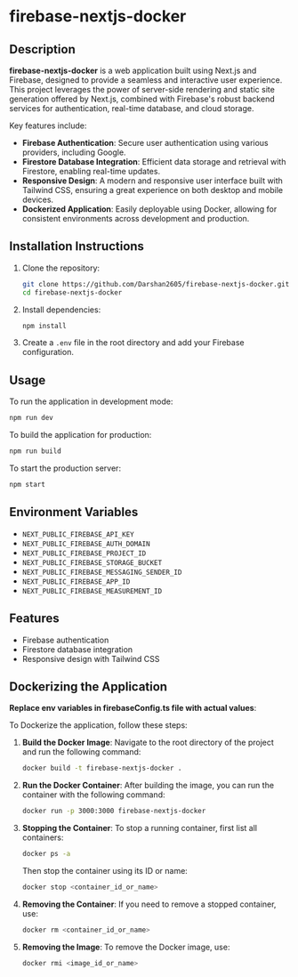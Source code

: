 # firebase-nextjs-docker

## Description
**firebase-nextjs-docker** is a web application built using Next.js and Firebase, designed to provide a seamless and interactive user experience. This project leverages the power of server-side rendering and static site generation offered by Next.js, combined with Firebase's robust backend services for authentication, real-time database, and cloud storage.

Key features include:
- **Firebase Authentication**: Secure user authentication using various providers, including Google.
- **Firestore Database Integration**: Efficient data storage and retrieval with Firestore, enabling real-time updates.
- **Responsive Design**: A modern and responsive user interface built with Tailwind CSS, ensuring a great experience on both desktop and mobile devices.
- **Dockerized Application**: Easily deployable using Docker, allowing for consistent environments across development and production.

## Installation Instructions
1. Clone the repository:
   ```bash
   git clone https://github.com/Darshan2605/firebase-nextjs-docker.git
   cd firebase-nextjs-docker
   ```

2. Install dependencies:
   ```bash
   npm install
   ```

3. Create a `.env` file in the root directory and add your Firebase configuration.

## Usage
To run the application in development mode:
```bash
npm run dev
```

To build the application for production:
```bash
npm run build
```

To start the production server:
```bash
npm start
```

## Environment Variables
- `NEXT_PUBLIC_FIREBASE_API_KEY`
- `NEXT_PUBLIC_FIREBASE_AUTH_DOMAIN`
- `NEXT_PUBLIC_FIREBASE_PROJECT_ID`
- `NEXT_PUBLIC_FIREBASE_STORAGE_BUCKET`
- `NEXT_PUBLIC_FIREBASE_MESSAGING_SENDER_ID`
- `NEXT_PUBLIC_FIREBASE_APP_ID`
- `NEXT_PUBLIC_FIREBASE_MEASUREMENT_ID`

## Features
- Firebase authentication
- Firestore database integration
- Responsive design with Tailwind CSS





## Dockerizing the Application

**Replace env variables in firebaseConfig.ts file with actual values**:
   

To Dockerize the application, follow these steps:

1. **Build the Docker Image**:
   Navigate to the root directory of the project and run the following command:
   ```bash
   docker build -t firebase-nextjs-docker .
   ```

2. **Run the Docker Container**:
   After building the image, you can run the container with the following command:
   ```bash
   docker run -p 3000:3000 firebase-nextjs-docker
   ```

3. **Stopping the Container**:
   To stop a running container, first list all containers:
   ```bash
   docker ps -a
   ```
   Then stop the container using its ID or name:
   ```bash
   docker stop <container_id_or_name>
   ```

4. **Removing the Container**:
   If you need to remove a stopped container, use:
   ```bash
   docker rm <container_id_or_name>
   ```

5. **Removing the Image**:
   To remove the Docker image, use:
   ```bash
   docker rmi <image_id_or_name>
   ```

